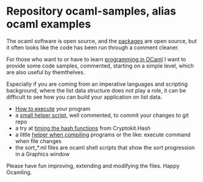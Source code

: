 Repository ocaml-samples, alias ocaml examples
=======================

The ocaml software is open source, and the [packages](https://opam.ocaml.org/) are open source,
but it often looks like the code has been run through a comment cleaner.

For those who want to or have to learn [programming in OCaml](http://ocaml.org) I want to
provide some code samples, commented, starting on a simple level, which are also useful by themthelves.

Especially if you are coming from an imperative languages and scripting background, where the list data
structure does not play a role, it can be difficult to see how you can build your application
on list data.

- [How to execute](how-to-execute.md) your program
- a [small helper script](gitit.ml), well commented, to commit your changes to git repo
- a try at [timing the hash functions](test_cryptokit.ml) from Cryptokit.Hash
- a little [helper when compiling](watch_and_exec.ml) programs or the like: execute command when file changes
- the sort_*.ml files are ocaml shell scripts that show the sort progression in a Graphics window

Please have fun improving, extending and modifying the files. Happy Ocamling.
